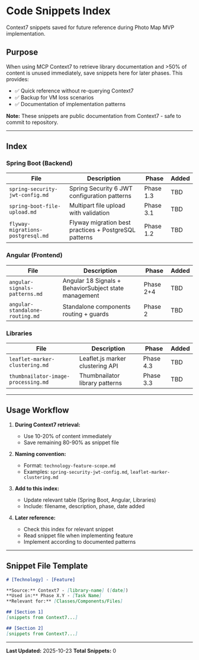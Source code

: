 # Code Snippets Index

Context7 snippets saved for future reference during Photo Map MVP implementation.

## Purpose

When using MCP Context7 to retrieve library documentation and >50% of content is unused immediately, save snippets here for later phases. This provides:
- ✅ Quick reference without re-querying Context7
- ✅ Backup for VM loss scenarios
- ✅ Documentation of implementation patterns

**Note:** These snippets are public documentation from Context7 - safe to commit to repository.

---

## Index

### Spring Boot (Backend)

| File | Description | Phase | Added |
|------|-------------|-------|-------|
| `spring-security-jwt-config.md` | Spring Security 6 JWT configuration patterns | Phase 1.3 | TBD |
| `spring-boot-file-upload.md` | Multipart file upload with validation | Phase 3.1 | TBD |
| `flyway-migrations-postgresql.md` | Flyway migration best practices + PostgreSQL patterns | Phase 1.2 | TBD |

### Angular (Frontend)

| File | Description | Phase | Added |
|------|-------------|-------|-------|
| `angular-signals-patterns.md` | Angular 18 Signals + BehaviorSubject state management | Phase 2+4 | TBD |
| `angular-standalone-routing.md` | Standalone components routing + guards | Phase 2 | TBD |

### Libraries

| File | Description | Phase | Added |
|------|-------------|-------|-------|
| `leaflet-marker-clustering.md` | Leaflet.js marker clustering API | Phase 4.3 | TBD |
| `thumbnailator-image-processing.md` | Thumbnailator library patterns | Phase 3.3 | TBD |

---

## Usage Workflow

1. **During Context7 retrieval:**
   - Use 10-20% of content immediately
   - Save remaining 80-90% as snippet file

2. **Naming convention:**
   - Format: `technology-feature-scope.md`
   - Examples: `spring-security-jwt-config.md`, `leaflet-marker-clustering.md`

3. **Add to this index:**
   - Update relevant table (Spring Boot, Angular, Libraries)
   - Include: filename, description, phase, date added

4. **Later reference:**
   - Check this index for relevant snippet
   - Read snippet file when implementing feature
   - Implement according to documented patterns

---

## Snippet File Template

```markdown
# [Technology] - [Feature]

**Source:** Context7 - [library-name] ([date])
**Used in:** Phase X.Y - [Task Name]
**Relevant for:** [Classes/Components/Files]

## [Section 1]
[snippets from Context7...]

## [Section 2]
[snippets from Context7...]
```

---

**Last Updated:** 2025-10-23
**Total Snippets:** 0
